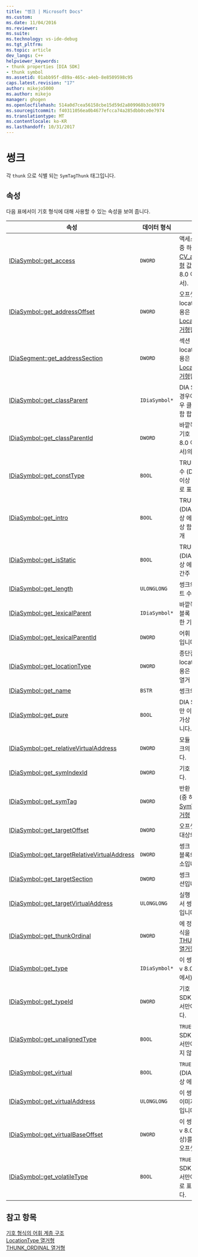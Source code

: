 ```yaml
---
title: "썽크 | Microsoft Docs"
ms.custom: 
ms.date: 11/04/2016
ms.reviewer: 
ms.suite: 
ms.technology: vs-ide-debug
ms.tgt_pltfrm: 
ms.topic: article
dev_langs: C++
helpviewer_keywords:
- thunk properties [DIA SDK]
- thunk symbol
ms.assetid: 01abb95f-d89a-465c-a4eb-8e8509598c95
caps.latest.revision: "17"
author: mikejo5000
ms.author: mikejo
manager: ghogen
ms.openlocfilehash: 514a0d7cea56158cbe15d59d2a809968b3c86979
ms.sourcegitcommit: f40311056ea0b4677efcca74a285dbb0ce0e7974
ms.translationtype: MT
ms.contentlocale: ko-KR
ms.lasthandoff: 10/31/2017
---
```

# <a name="thunk"></a>썽크
각 `thunk` 으로 식별 되는 `SymTagThunk` 태그입니다.  
  
## <a name="properties"></a>속성  
 다음 표에서이 기호 형식에 대해 사용할 수 있는 속성을 보여 줍니다.  
  
|속성|데이터 형식|설명|  
|--------------|---------------|-----------------|  
|[IDiaSymbol::get_access](../../debugger/debug-interface-access/idiasymbol-get-access.md)|`DWORD`|액세스 한정자 특성 중 하나는 [CV_access_e 열거형](../../debugger/debug-interface-access/cv-access-e.md) 값 (DIA SDK v 8.0 이상 에서만에서).|  
|[IDiaSymbol::get_addressOffset](../../debugger/debug-interface-access/idiasymbol-get-addressoffset.md)|`DWORD`|오프셋된 부분의 location; 자세한 내용은 참조는 [LocationType 열거형](../../debugger/debug-interface-access/locationtype.md)합니다.|  
|[IDiaSegment::get_addressSection](../../debugger/debug-interface-access/idiasegment-get-addresssection.md)|`DWORD`|섹션 부분의 location; 자세한 내용은 참조는 [LocationType 열거형](../../debugger/debug-interface-access/locationtype.md)합니다.|  
|[IDiaSymbol::get_classParent](../../debugger/debug-interface-access/idiasymbol-get-classparent.md)|`IDiaSymbol*`|DIA SDK v 8.0 인 경우에 이상 있는 경우 클래스 부모를 포함 합니다.|  
|[IDiaSymbol::get_classParentId](../../debugger/debug-interface-access/idiasymbol-get-classparentid.md)|`DWORD`|바깥쪽 클래스 부모 기호 (DIA SDK v 8.0 이상 에서만에서)의 ID입니다.|  
|[IDiaSymbol::get_constType](../../debugger/debug-interface-access/idiasymbol-get-consttype.md)|`BOOL`|TRUE 이면 썽크 상수 (DIA SDK v 8.0 이상 에서만에서)으로 표시 됩니다.|  
|[IDiaSymbol::get_intro](../../debugger/debug-interface-access/idiasymbol-get-intro.md)|`BOOL`|TRUE 이면 썽크는 (DIA SDK v 8.0 이상 에서만에서)는 가상 함수에 대 한 소개|  
|[IDiaSymbol::get_isStatic](../../debugger/debug-interface-access/idiasymbol-get-isstatic.md)|`BOOL`|TRUE 이면 썽크 (DIA SDK v 8.0 이상 에서만에서) 정적 간주 됩니다.|  
|[IDiaSymbol::get_length](../../debugger/debug-interface-access/idiasymbol-get-length.md)|`ULONGLONG`|썽크의 코드의 바이트 수입니다.|  
|[IDiaSymbol::get_lexicalParent](../../debugger/debug-interface-access/idiasymbol-get-lexicalparent.md)|`IDiaSymbol*`|바깥쪽 컴파일 대상, 블록 또는 함수에 대 한 기호입니다.|  
|[IDiaSymbol::get_lexicalParentId](../../debugger/debug-interface-access/idiasymbol-get-lexicalparentid.md)|`DWORD`|어휘 부모 기호의 ID입니다.|  
|[IDiaSymbol::get_locationType](../../debugger/debug-interface-access/idiasymbol-get-locationtype.md)|`DWORD`|종단점이 있는 정적 location; 자세한 내용은 참조 [기호 위치](../../debugger/debug-interface-access/symbol-locations.md) 열거 합니다.|  
|[IDiaSymbol::get_name](../../debugger/debug-interface-access/idiasymbol-get-name.md)|`BSTR`|썽크의 이름입니다.|  
|[IDiaSymbol::get_pure](../../debugger/debug-interface-access/idiasymbol-get-pure.md)|`BOOL`|DIA SDK v 8.0에만 이상 썽크 완전히 가상 이면 TRUE입니다.|  
|[IDiaSymbol::get_relativeVirtualAddress](../../debugger/debug-interface-access/idiasymbol-get-relativevirtualaddress.md)|`DWORD`|모듈 내에서는이 썽크의 상대 위치입니다.|  
|[IDiaSymbol::get_symIndexId](../../debugger/debug-interface-access/idiasymbol-get-symindexid.md)|`DWORD`|기호 인덱스 ID입니다.|  
|[IDiaSymbol::get_symTag](../../debugger/debug-interface-access/idiasymbol-get-symtag.md)|`DWORD`|반환 `SymTagThunk` (중 하나는 [SymTagEnum 열거형](../../debugger/debug-interface-access/symtagenum.md) 값).|  
|[IDiaSymbol::get_targetOffset](../../debugger/debug-interface-access/idiasymbol-get-targetoffset.md)|`DWORD`|오프셋된 부분 썽크 대상의 위치입니다.|  
|[IDiaSymbol::get_targetRelativeVirtualAddress](../../debugger/debug-interface-access/idiasymbol-get-targetrelativevirtualaddress.md)|`DWORD`|썽크 대상의 바깥쪽 블록의 상대 가상 주소입니다.|  
|[IDiaSymbol::get_targetSection](../../debugger/debug-interface-access/idiasymbol-get-targetsection.md)|`DWORD`|썽크 대상의 일부 섹션입니다.|  
|[IDiaSymbol::get_targetVirtualAddress](../../debugger/debug-interface-access/idiasymbol-get-targetvirtualaddress.md)|`ULONGLONG`|실행 가능 이미지에서 썽크 대상의 위치입니다.|  
|[IDiaSymbol::get_thunkOrdinal](../../debugger/debug-interface-access/idiasymbol-get-thunkordinal.md)|`DWORD`|에 정의 된 대로 형식을 썽크는 [THUNK_ORDINAL 열거형](../../debugger/debug-interface-access/thunk-ordinal.md)합니다.|  
|[IDiaSymbol::get_type](../../debugger/debug-interface-access/idiasymbol-get-type.md)|`IDiaSymbol*`|이 썽크 (DIA SDK v 8.0 이상 에서만에서)의 형식입니다.|  
|[IDiaSymbol::get_typeId](../../debugger/debug-interface-access/idiasymbol-get-typeid.md)|`DWORD`|기호 형식 (DIA SDK v 8.0 이상 에서만에서)의 ID입니다.|  
|[IDiaSymbol::get_unalignedType](../../debugger/debug-interface-access/idiasymbol-get-unalignedtype.md)|`BOOL`|`TRUE`썽크 (DIA SDK v 8.0 이상 에서만에서), 정렬 되지 않은 경우|  
|[IDiaSymbol::get_virtual](../../debugger/debug-interface-access/idiasymbol-get-virtual.md)|`BOOL`|`TRUE`이면 썽크 가상 (DIA SDK v 8.0 이상 에서만에서).|  
|[IDiaSymbol::get_virtualAddress](../../debugger/debug-interface-access/idiasymbol-get-virtualaddress.md)|`ULONGLONG`|이 썽크 실행 가능 이미지 내에서 위치입니다.|  
|[IDiaSymbol::get_virtualBaseOffset](../../debugger/debug-interface-access/idiasymbol-get-virtualbaseoffset.md)|`DWORD`|이 썽크 (DIA SDK v 8.0에만 또는 이상)를 가상 테이블의 오프셋입니다.|  
|[IDiaSymbol::get_volatileType](../../debugger/debug-interface-access/idiasymbol-get-volatiletype.md)|`BOOL`|`TRUE`경우 썽크 (DIA SDK v 8.0 이상 에서만에서) volatile로 표시 되어 있습니다.|  
  
## <a name="see-also"></a>참고 항목  
 [기호 형식의 어휘 계층 구조](../../debugger/debug-interface-access/lexical-hierarchy-of-symbol-types.md)   
 [LocationType 열거형](../../debugger/debug-interface-access/locationtype.md)   
 [THUNK_ORDINAL 열거형](../../debugger/debug-interface-access/thunk-ordinal.md)